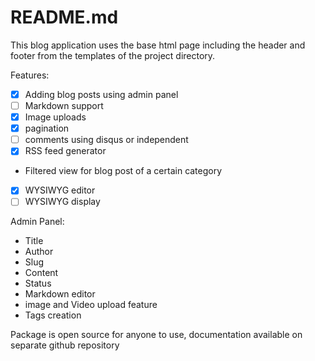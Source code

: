 README.md
=========

This blog application uses the base html page including the header and footer from the templates of the project directory.

Features:
* [x] Adding blog posts using admin panel
* [ ] Markdown support
* [x] Image uploads
* [x] pagination
* [ ] comments using disqus or independent
* [x] RSS feed generator
* Filtered view for blog post of a certain category
* [x] WYSIWYG editor
* [ ] WYSIWYG display

Admin Panel:
* Title
* Author
* Slug
* Content
* Status
* Markdown editor
* image and Video upload feature
* Tags creation

Package is open source for anyone to use, documentation available on separate github repository
